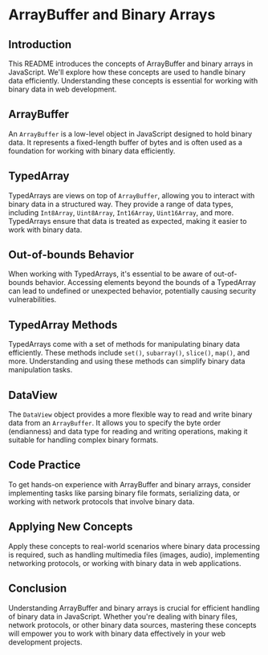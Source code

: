 # ArrayBuffer and Binary Arrays

## Introduction

This README introduces the concepts of ArrayBuffer and binary arrays in JavaScript. We'll explore how these concepts are used to handle binary data efficiently. Understanding these concepts is essential for working with binary data in web development.

## ArrayBuffer

An `ArrayBuffer` is a low-level object in JavaScript designed to hold binary data. It represents a fixed-length buffer of bytes and is often used as a foundation for working with binary data efficiently.

## TypedArray

TypedArrays are views on top of `ArrayBuffer`, allowing you to interact with binary data in a structured way. They provide a range of data types, including `Int8Array`, `Uint8Array`, `Int16Array`, `Uint16Array`, and more. TypedArrays ensure that data is treated as expected, making it easier to work with binary data.

## Out-of-bounds Behavior

When working with TypedArrays, it's essential to be aware of out-of-bounds behavior. Accessing elements beyond the bounds of a TypedArray can lead to undefined or unexpected behavior, potentially causing security vulnerabilities.

## TypedArray Methods

TypedArrays come with a set of methods for manipulating binary data efficiently. These methods include `set()`, `subarray()`, `slice()`, `map()`, and more. Understanding and using these methods can simplify binary data manipulation tasks.

## DataView

The `DataView` object provides a more flexible way to read and write binary data from an `ArrayBuffer`. It allows you to specify the byte order (endianness) and data type for reading and writing operations, making it suitable for handling complex binary formats.

## Code Practice

To get hands-on experience with ArrayBuffer and binary arrays, consider implementing tasks like parsing binary file formats, serializing data, or working with network protocols that involve binary data.

## Applying New Concepts

Apply these concepts to real-world scenarios where binary data processing is required, such as handling multimedia files (images, audio), implementing networking protocols, or working with binary data in web applications.

## Conclusion

Understanding ArrayBuffer and binary arrays is crucial for efficient handling of binary data in JavaScript. Whether you're dealing with binary files, network protocols, or other binary data sources, mastering these concepts will empower you to work with binary data effectively in your web development projects.
